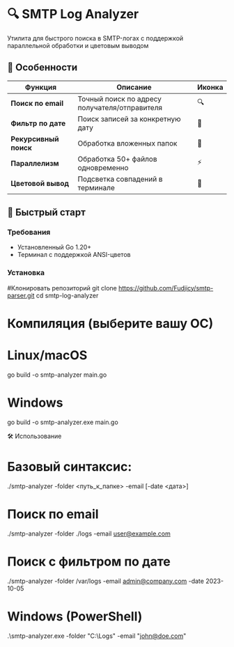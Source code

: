 # 🔍 SMTP Log Analyzer

Утилита для быстрого поиска в SMTP-логах с поддержкой параллельной обработки и цветовым выводом

## 🌟 Особенности

| Функция               | Описание                                  | Иконка |
|-----------------------|-------------------------------------------|--------|
| **Поиск по email**    | Точный поиск по адресу получателя/отправителя | 🔍    |
| **Фильтр по дате**    | Поиск записей за конкретную дату          | 📅    |
| **Рекурсивный поиск** | Обработка вложенных папок                 | 📂    |
| **Параллелизм**       | Обработка 50+ файлов одновременно         | ⚡    |
| **Цветовой вывод**    | Подсветка совпадений в терминале          | 🎨    |

## 🚀 Быстрый старт

### Требования
- Установленный Go 1.20+
- Терминал с поддержкой ANSI-цветов

### Установка

#Клонировать репозиторий
git clone https://github.com/Fudjicy/smtp-parser.git
cd smtp-log-analyzer

# Компиляция (выберите вашу ОС)
# Linux/macOS
go build -o smtp-analyzer main.go

# Windows
go build -o smtp-analyzer.exe main.go

🛠 Использование
# Базовый синтаксис:
./smtp-analyzer -folder <путь_к_папке> -email <email> [-date <дата>]

# Поиск по email
./smtp-analyzer -folder ./logs -email user@example.com

# Поиск с фильтром по дате
./smtp-analyzer -folder /var/logs -email admin@company.com -date 2023-10-05

# Windows (PowerShell)
.\smtp-analyzer.exe -folder "C:\Logs" -email "john@doe.com"
